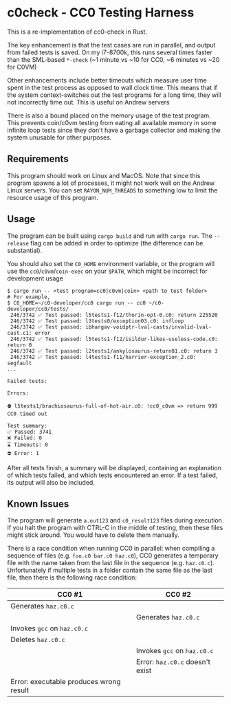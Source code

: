 # c0check - CC0 Testing Harness

This is a re-implementation of cc0-check in Rust. 

The key enhancement is that the test cases are run in parallel, and output from failed tests
is saved. On my i7-8700k, this runs several times faster than the 
SML-based `*-check` (~1 minute vs ~10 for CC0, ~6 minutes vs ~20 for C0VM)

Other enhancements include better timeouts which measure user time spent
in the test process as opposed to wall clock time. This means that if the
system context-switches out the test programs for a long time, they will
not incorrectly time out. This is useful on Andrew servers

There is also a bound placed on the memory usage of the test program.
This prevents coin/c0vm testing from eating all available memory in
some infinite loop tests since they don't have a garbage collector and
making the system unusable for other purposes.  

## Requirements

This program should work on Linux and MacOS. Note that since this program
spawns a lot of processes, it might not work well on the Andrew Linux servers.
You can set `RAYON_NUM_THREADS` to something low to limit the resource 
usage of this program.

## Usage

The program can be built using `cargo build` and run with `cargo run`.
The `--release` flag can be added in order to optimize (the difference can be substantial).

You should also set the `C0_HOME` environment variable, or the program
will use the `cc0`/`c0vm`/`coin-exec` on your `$PATH`, which might be
incorrect for development usage

```
$ cargo run -- <test program=cc0|c0vm|coin> <path to test folder>
# For example, 
$ C0_HOME=~/c0-developer/cc0 cargo run -- cc0 ~/c0-developer/cc0/tests/
 246/3742 ✅ Test passed: l5tests1-f12/thorin-opt-0.c0: return 225520
 246/3742 ✅ Test passed: l3tests0/exception03.c0: infloop
 246/3742 ✅ Test passed: ibhargav-voidptr-lval-casts/invalid-lval-cast.c1: error
 246/3742 ✅ Test passed: l5tests1-f12/isildur-likes-useless-code.c0: return 0
 246/3742 ✅ Test passed: l2tests1/ankylosaurus-return01.c0: return 3
 246/3742 ✅ Test passed: l4tests1-f11/harrier-exception_2.c0: segfault
...

Failed tests:

Errors:

⛔ l5tests1/brachiosaurus-full-of-hot-air.c0: !cc0_c0vm => return 999
CC0 timed out

Test summary:
✅ Passed: 3741
❌ Failed: 0
⌛ Timeouts: 0
⛔ Error: 1
```

After all tests finish, a summary will be displayed, containing
an explanation of which tests failed, and which tests encountered an error.
If a test failed, its output will also be included.

## Known Issues

The program will generate `a.out123` and `c0_result123` files during execution.
If you halt the program with CTRL-C in the middle of testing, then these files
might stick around. You would have to delete them manually.

There is a race condition when running CC0 in parallel: when compiling
a sequence of files (e.g. `foo.c0 bar.c0 haz.c0`), CC0 generates a temporary file
with the name taken from the last file in the sequence (e.g. `haz.c0.c`).
Unfortunately if multiple tests in a folder contain the same file as the last 
file, then there is the following race condition:

| CC0 #1                  | CC0 #2 |
| ----------------------- | --------------- |
| Generates `haz.c0.c`      |                    |
|                         | Generates `haz.c0.c` |
| Invokes `gcc` on `haz.c0.c` |               |
| Deletes `haz.c0.c`        |                 |
|                           | Invokes `gcc` on `haz.c0.c` |
|                         | Error: `haz.c0.c` doesn't exist |
| Error: executable produces wrong result | |
